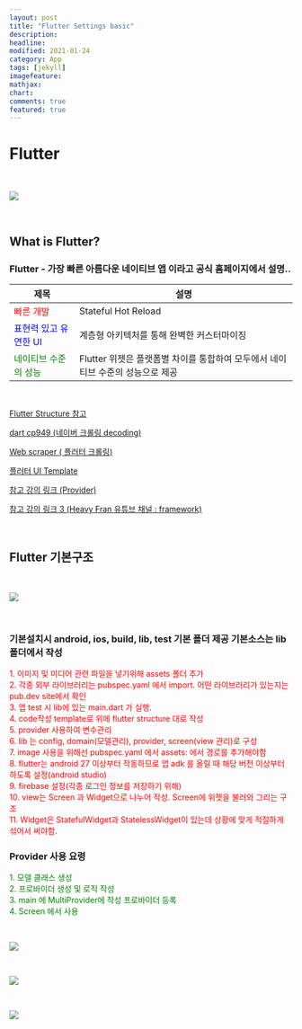 ```yaml
---
layout: post
title: "Flutter Settings basic"
description: 
headline: 
modified: 2021-01-24
category: App
tags: [jekyll]
imagefeature: 
mathjax: 
chart: 
comments: true
featured: true
---
```



# Flutter

<p>&nbsp;</p>

<img src="https://storage.googleapis.com/bskim_bucket/gitBlog/flutterApp/20210123/20210123_102817.png">

<p>&nbsp;</p>

## What is Flutter?
### Flutter - 가장 빠른 아름다운 네이티브 앱 이라고 공식 홈페이지에서 설명..
|제목|설명|
|---|---|
|<span style="color:red; font-size:1em;">빠른 개발</span>|Stateful Hot Reload|
|<span style="color:blue; font-size:1em;">표현력 있고 유연한 UI</span>|계층형 아키텍처를 통해 완벽한 커스터마이징|
|<span style="color:green; font-size:1em;">네이티브 수준의 성능</span>|Flutter 위젯은 플랫폼별 차이를 통합하여 모두에서 네이티브 수준의 성능으로 제공|

<p>&nbsp;</p>

[Flutter Structure 참고](https://github.com/tadaspetra/flutter_starter_templates)

[dart cp949 (네이버 크롤링 decoding)](https://github.com/jjangga0214/dart-cp949)

[Web scraper ( 플러터 크롤링)](https://github.com/tusharojha/web_scraper)

[플러터 UI Template](https://github.com/mitesh77/Best-Flutter-UI-Templates)

[참고 강의 링크 (Provider)](https://www.youtube.com/watch?v=c3WIBiEHVas&list=PLGJ958IePUyD8ODM2vlQlbmLGCp-s9l-n&index=8)

[참고 강의 링크 3 (Heavy Fran 유튜브 채널 : framework)](https://www.youtube.com/channel/UCqxo_5t5-_Uhq9TfhTAat0A)

<p>&nbsp;</p>

## Flutter 기본구조

<p>&nbsp;</p>

<img src="https://storage.googleapis.com/bskim_bucket/gitBlog/flutterApp/20210124/20210124_180150.png">

<p>&nbsp;</p>

###  기본설치시 android, ios, build, lib, test 기본 폴더 제공 기본소스는 lib폴더에서 작성

<p1 style="color:red; font-size:1em;">
    1. 이미지 및 미디어 관련 파일을 넣기위해 assets 폴더 추가 </br>
    2. 각종 외부 라이브러리는 pubspec.yaml 에서 import. 어떤 라이브러리가 있는지는 pub.dev site에서 확인</br>
    3. 앱 test 시 lib에 있는 main.dart 가 실행.</br>
    4. code작성 template로 위에 flutter structure 대로 작성</br>
    5. provider 사용하여 변수관리</br>
    6. lib 는 config, domain(모델관리), provider, screen(view 관리)로 구성</br>
    7. image 사용을 위해선  pubspec.yaml 에서 assets: 에서 경로를 추가해야함</br>
    8. flutter는 android 27 이상부터 작동하므로 앱 adk 를 올릴 때 해당 버전 이상부터 하도록 설정(android studio)</br>
    9. firebase 설정(각종 로그인 정보를 저장하기 위해)</br>
    10. view는 Screen 과 Widget으로 나누어 작성. Screen에 위젯을 불러와 그리는 구조</br>
    11. Widget은 StatefulWidget과 StatelessWidget이 있는데 상황에 맞게 적절하게 섞어서 써야함.</br>
</p1>

###  Provider 사용 요령 
<p2 style="color:green; font-size:1em;">
    1. 모델 클래스 생성</br>
    2. 프로바이더 생성 및 로직 작성</br>
    3. main 에 MultiProvider에 작성 프로바이더 등록</br>
    4. Screen 에서 사용</br>
</p2>

<p>&nbsp;</p>

<img src="https://storage.googleapis.com/bskim_bucket/gitBlog/flutterApp/20210124/20210124_181820.png">

<p>&nbsp;</p>

<img src="https://storage.googleapis.com/bskim_bucket/gitBlog/flutterApp/20210124/20210124_181921.png">

<p>&nbsp;</p>

<img src="https://storage.googleapis.com/bskim_bucket/gitBlog/flutterApp/20210124/20210124_181955.png">
